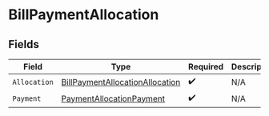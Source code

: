 # BillPaymentAllocation


## Fields

| Field                                                                                     | Type                                                                                      | Required                                                                                  | Description                                                                               |
| ----------------------------------------------------------------------------------------- | ----------------------------------------------------------------------------------------- | ----------------------------------------------------------------------------------------- | ----------------------------------------------------------------------------------------- |
| `Allocation`                                                                              | [BillPaymentAllocationAllocation](../../models/shared/billpaymentallocationallocation.md) | :heavy_check_mark:                                                                        | N/A                                                                                       |
| `Payment`                                                                                 | [PaymentAllocationPayment](../../models/shared/paymentallocationpayment.md)               | :heavy_check_mark:                                                                        | N/A                                                                                       |